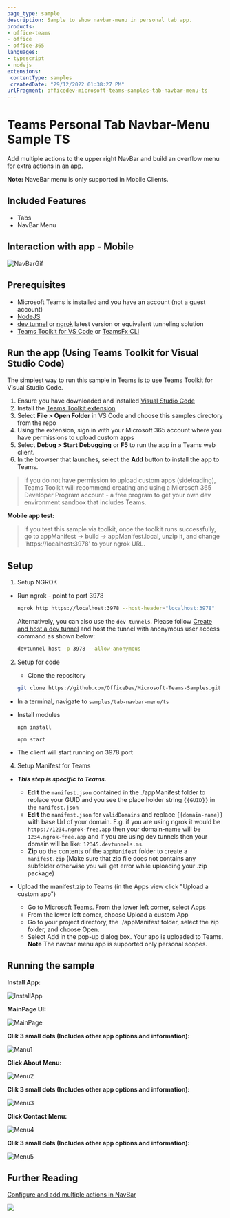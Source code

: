 ```yaml
---
page_type: sample
description: Sample to show navbar-menu in personal tab app.
products:
- office-teams
- office
- office-365
languages:
- typescript
- nodejs
extensions:
 contentType: samples
 createdDate: "29/12/2022 01:38:27 PM"
urlFragment: officedev-microsoft-teams-samples-tab-navbar-menu-ts
---
```


# Teams Personal Tab Navbar-Menu Sample TS

Add multiple actions to the upper right NavBar and build an overflow menu for extra actions in an app.

**Note:** NaveBar menu is only supported in Mobile Clients.

 ## Included Features
* Tabs
* NavBar Menu

## Interaction with app - Mobile

![NavBarGif](Images/MenuGif.gif)

 ## Prerequisites

- Microsoft Teams is installed and you have an account (not a guest account)
-  [NodeJS](https://nodejs.org/en/)
-  [dev tunnel](https://learn.microsoft.com/en-us/azure/developer/dev-tunnels/get-started?tabs=windows) or [ngrok](https://ngrok.com/download) latest version or equivalent tunneling solution
-  [Teams Toolkit for VS Code](https://marketplace.visualstudio.com/items?itemName=TeamsDevApp.ms-teams-vscode-extension) or [TeamsFx CLI](https://learn.microsoft.com/microsoftteams/platform/toolkit/teamsfx-cli?pivots=version-one)

## Run the app (Using Teams Toolkit for Visual Studio Code)

The simplest way to run this sample in Teams is to use Teams Toolkit for Visual Studio Code.

1. Ensure you have downloaded and installed [Visual Studio Code](https://code.visualstudio.com/docs/setup/setup-overview)
1. Install the [Teams Toolkit extension](https://marketplace.visualstudio.com/items?itemName=TeamsDevApp.ms-teams-vscode-extension)
1. Select **File > Open Folder** in VS Code and choose this samples directory from the repo
1. Using the extension, sign in with your Microsoft 365 account where you have permissions to upload custom apps
1. Select **Debug > Start Debugging** or **F5** to run the app in a Teams web client.
1. In the browser that launches, select the **Add** button to install the app to Teams.

> If you do not have permission to upload custom apps (sideloading), Teams Toolkit will recommend creating and using a Microsoft 365 Developer Program account - a free program to get your own dev environment sandbox that includes Teams.

**Mobile app test:**
> If you test this sample via toolkit, once the toolkit runs successfully, go to appManifest -> build -> appManifest.local, unzip it, and change 'https://localhost:3978' to your ngrok URL.

## Setup

1. Setup NGROK

 - Run ngrok - point to port 3978

   ```bash
   ngrok http https://localhost:3978 --host-header="localhost:3978"
   ```  

   Alternatively, you can also use the `dev tunnels`. Please follow [Create and host a dev tunnel](https://learn.microsoft.com/en-us/azure/developer/dev-tunnels/get-started?tabs=windows) and host the tunnel with anonymous user access command as shown below:

   ```bash
   devtunnel host -p 3978 --allow-anonymous
   ```

2. Setup for code
   - Clone the repository

    ```bash
    git clone https://github.com/OfficeDev/Microsoft-Teams-Samples.git
    ```

  - In a terminal, navigate to `samples/tab-navbar-menu/ts`
   
  - Install modules

      `npm install`

      `npm start`
      
   - The client will start running on 3978 port 

4. Setup Manifest for Teams
- __*This step is specific to Teams.*__
    - **Edit** the `manifest.json` contained in the ./appManifest folder to replace your GUID and you see the place holder string `{{GUID}}` in the `manifest.json`
    - **Edit** the `manifest.json` for `validDomains` and replace `{{domain-name}}` with base Url of your domain. E.g. if you are using ngrok it would be `https://1234.ngrok-free.app` then your domain-name will be `1234.ngrok-free.app` and if you are using dev tunnels then your domain will be like: `12345.devtunnels.ms`.
    - **Zip** up the contents of the `appManifest` folder to create a `manifest.zip` (Make sure that zip file does not contains any subfolder otherwise you will get error while uploading your .zip package)

- Upload the manifest.zip to Teams (in the Apps view click "Upload a custom app")
   - Go to Microsoft Teams. From the lower left corner, select Apps
   - From the lower left corner, choose Upload a custom App
   - Go to your project directory, the ./appManifest folder, select the zip folder, and choose Open.
   - Select Add in the pop-up dialog box. Your app is uploaded to Teams.
   **Note** The navbar menu app is supported only personal scopes.
## Running the sample

**Install App:**

![InstallApp](Images/InstallApp.png)

**MainPage UI:**

![MainPage](Images/MainPage.png)

**Clik 3 small dots (Includes other app options and information):**

![Manu1](Images/Menu1.png)

**Click About Menu:**

![Menu2](Images/Menu2.png)

**Clik 3 small dots (Includes other app options and information):**

![Menu3](Images/Menu3.png)

**Click Contact Menu:**

![Menu4](Images/Menu4.png)

**Clik 3 small dots (Includes other app options and information):**

![Menu5](Images/Menu5.png)


## Further Reading
[Configure and add multiple actions in NavBar](https://learn.microsoft.com/en-us/microsoftteams/platform/concepts/design/personal-apps?view=msteams-client-js-1.12.1#configure-and-add-multiple-actions-in-navbar)


<img src="https://pnptelemetry.azurewebsites.net/microsoft-teams-samples/samples/tab-navbar-menu-ts" />